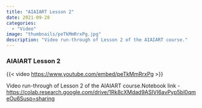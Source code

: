 ```yaml
---
title: "AIAIART Lesson 2"
date: 2021-09-28
categories: 
  - "Video"
image: "thumbnails/peTkMmRrxPg.jpg"
description: "Video run-through of Lesson 2 of the AIAIART course."
---
```


### AIAIART Lesson 2

{{< video https://www.youtube.com/embed/peTkMmRrxPg >}}

Video run-through of Lesson 2 of the AIAIART course.Notebook link - https://colab.research.google.com/drive/1Rk8cXMdad9ASIVI6avPyp5bl0qmeOu6Susp=sharing
